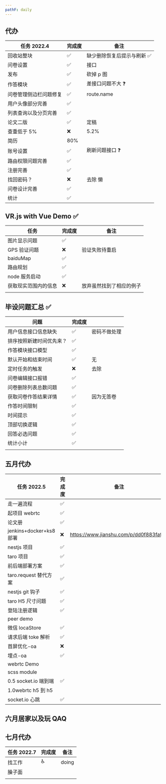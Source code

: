 ```yaml
---
pathF: daily
---
```


## 代办

| 任务 2022.4            | 完成度 | 备注                        |
| ---------------------- | ------ | --------------------------- |
| 回收站整块             | ✅     | 缺少删除恢复后提示与刷新 ✅ |
| 问卷设置               | ✅     | 接口                        |
| 发布                   | ✅     | 砍掉 p 图                   |
| 作答模块               | ✅     | 差接口问题不大 ❓           |
| 问卷管理侧边栏问题修复 | ✅     | route.name                  |
| 用户头像部分完善       | ✅     |                             |
| 列表查询以及分页完善   | ✅     |                             |
| 论文二版               | ✅     | 定稿                        |
| 查重低于 5%            | ❌     | 5.2%                        |
| 简历                   | 80%    |                             |
| 账号设置               | ✅     | 刷新问题接口 ❓             |
| 路由权限问题完善       | ✅     |                             |
| 注册完善               | ✅     |                             |
| 找回密码？             | ❌     | 去除 懒                     |
| 问卷设计完善           | ✅     |                             |
| 统计                   | ✅     |                             |

## VR.js with Vue Demo ✅

| 任务                 | 完成度 | 备注                     |
| -------------------- | ------ | ------------------------ |
| 图片显示问题         | ✅     |                          |
| GPS 验证问题         | ❌     | 验证失败待重启           |
| baiduMap             | ✅     |                          |
| 路由规划             | ✅     |                          |
| node 服务启动        | ✅     |                          |
| 获取现实范围内的信息 | ❌     | 放弃虽然找到了相应的例子 |
|                      |        |                          |

## 毕设问题汇总 ✅

| 问题                     | 完成度 |              |
| ------------------------ | ------ | ------------ |
| 用户信息接口信息缺失     | ✅     | 密码不做处理 |
| 排序按照新建时间优先来？ | ✅     |              |
| 作答模块接口模型         | ✅     |              |
| 默认开始和结束时间       | ✅     | 无           |
| 定时任务的触发           | ❌     | 去除         |
| 问卷编辑接口报错         | ✅     |              |
| 问卷删除列表总数问题     | ✅     |              |
| 获取问卷作答结果详情     | ✅     | 因为无答卷   |
| 作答时间限制             | ✅     |              |
| 时间提示                 | ✅     |              |
| 顶部切换逻辑             | ✅     |              |
| 回答必选问题             | ✅     |              |
| 统计小计                 | ✅     |              |
|                          |        |              |

## 五月代办

| 任务 2022.5             | 完成度 | 备注                                   |
| ----------------------- | ------ | -------------------------------------- |
| 走一遍流程              | ✅     |                                        |
| 起项目 webrtc           | ✅     |                                        |
| 论文册                  | ✅     |                                        |
| jenkins+docker+ks8 部署 | ❌     | https://www.jianshu.com/p/dd0f883faf25 |
| nestjs 项目             | ✅     |                                        |
| taro 项目               | ✅     |                                        |
| 前后端部署方案          | ✅     |                                        |
| taro.request 替代方案   | ✅     |                                        |
| nestjs git 钩子         | ✅     |                                        |
| taro H5 尺寸问题        | ✅     |                                        |
| 登陆注册逻辑            | ✅     |                                        |
| peer demo               |        |                                        |
| 微信 locaStore          | ✅     |                                        |
| 请求后端 toke 解析      | ✅     |                                        |
| 首屏优化-oa             | ❌     |                                        |
| 埋点-oa                 | ✅     |                                        |
| webrtc Demo             |        |                                        |
| scss module             |        |                                        |
| 0.5 socket.io 端到端    | ✅     |                                        |
| 1.0webrtc h5 到 h5      |        |                                        |
| socket.io 心跳          | ✅     |                                        |

## 六月居家以及玩 QAQ

## 七月代办

| 任务 2022.7 | 完成度 | 备注  |
| ----------- | ------ | ----- |
| 找工作      | ♿     | doing |
| 臊子面      |        |       |
|             |        |       |
